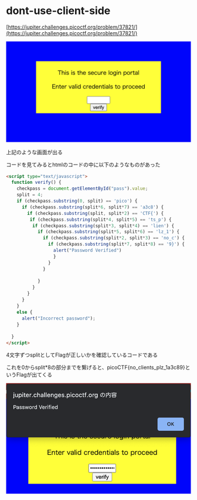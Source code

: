 # dont-use-client-side

[https://jupiter.challenges.picoctf.org/problem/37821/](https://jupiter.challenges.picoctf.org/problem/37821/)

![スクリーンショット 2023-05-23 11.55.51.png](images/image1.png)

上記のような画面が出る

コードを見てみるとhtmlのコードの中に以下のようなものがあった

```html
<script type="text/javascript">
  function verify() {
    checkpass = document.getElementById("pass").value;
    split = 4;
    if (checkpass.substring(0, split) == 'pico') {
      if (checkpass.substring(split*6, split*7) == 'a3c8') {
        if (checkpass.substring(split, split*2) == 'CTF{') {
         if (checkpass.substring(split*4, split*5) == 'ts_p') {
          if (checkpass.substring(split*3, split*4) == 'lien') {
            if (checkpass.substring(split*5, split*6) == 'lz_1') {
              if (checkpass.substring(split*2, split*3) == 'no_c') {
                if (checkpass.substring(split*7, split*8) == '9}') {
                  alert("Password Verified")
                  }
                }
              }
      
            }
          }
        }
      }
    }
    else {
      alert("Incorrect password");
    }
    
  }
</script>
```

4文字ずつsplitとしてFlagが正しいかを確認しているコードである

これを0からsplit*8の部分までを繋げると、picoCTF{no_clients_plz_1a3c89}というFlagが出てくる

![スクリーンショット 2023-05-23 12.05.44.png](images/image2.png)